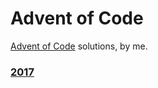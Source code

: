 # Advent of Code

[Advent of Code](http://adventofcode.com/) solutions, by me.

### [2017](https://github.com/supermitch/Advent-of-Code/tree/master/2017)

